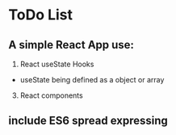 # ToDo List

## A simple React App use: 

1. React useState Hooks
  - useState being defined as a object or array 
3. React components

## include ES6 spread expressing 

